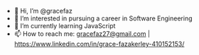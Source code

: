 - 👋 Hi, I’m @gracefaz
- 👀 I’m interested in pursuing a career in Software Engineering
- 🌱 I’m currently learning JavaScript
- 📫 How to reach me: gracefaz27@gmail.com | https://www.linkedin.com/in/grace-fazakerley-410152153/

<!---
gracefaz/gracefaz is a ✨ special ✨ repository because its `README.md` (this file) appears on your GitHub profile.
You can click the Preview link to take a look at your changes.
--->
